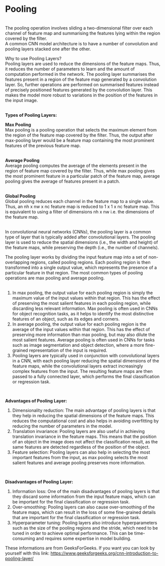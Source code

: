 # Pooling
<br/>
The pooling operation involves sliding a two-dimensional filter over each channel of feature map and summarising the features lying within the region covered by the filter. <br/>
A common CNN model architecture is to have a number of convolution and pooling layers stacked one after the other. <br/>

Why to use Pooling Layers?<br/>
Pooling layers are used to reduce the dimensions of the feature maps. Thus, it reduces the number of parameters to learn and the amount of computation performed in the network.
The pooling layer summarises the features present in a region of the feature map generated by a convolution layer. So, further operations are performed on summarised features instead of precisely positioned features generated by the convolution layer. This makes the model more robust to variations in the position of the features in the input image. <br/>
<br/>

**Types of Pooling Layers:** <br/>
 
**Max Pooling**<br/>
Max pooling is a pooling operation that selects the maximum element from the region of the feature map covered by the filter. Thus, the output after max-pooling layer would be a feature map containing the most prominent features of the previous feature map. <br/>
<br/>

**Average Pooling** <br/>
Average pooling computes the average of the elements present in the region of feature map covered by the filter. Thus, while max pooling gives the most prominent feature in a particular patch of the feature map, average pooling gives the average of features present in a patch. <br/>
<br/>

**Global Pooling** <br/>
Global pooling reduces each channel in the feature map to a single value. Thus, an nh x nw x nc feature map is reduced to 1 x 1 x nc feature map. This is equivalent to using a filter of dimensions nh x nw i.e. the dimensions of the feature map. <br/>
<br/>

In convolutional neural networks (CNNs), the pooling layer is a common type of layer that is typically added after convolutional layers. The pooling layer is used to reduce the spatial dimensions (i.e., the width and height) of the feature maps, while preserving the depth (i.e., the number of channels).<br/>

The pooling layer works by dividing the input feature map into a set of non-overlapping regions, called pooling regions. Each pooling region is then transformed into a single output value, which represents the presence of a particular feature in that region. The most common types of pooling operations are max pooling and average pooling.<br/>
<br/>

1. In max pooling, the output value for each pooling region is simply the maximum value of the input values within that region. This has the effect of preserving the most salient features in each pooling region, while discarding less relevant information. Max pooling is often used in CNNs for object recognition tasks, as it helps to identify the most distinctive features of an object, such as its edges and corners.
2. In average pooling, the output value for each pooling region is the average of the input values within that region. This has the effect of preserving more information than max pooling, but may also dilute the most salient features. Average pooling is often used in CNNs for tasks such as image segmentation and object detection, where a more fine-grained representation of the input is required.
3. Pooling layers are typically used in conjunction with convolutional layers in a CNN, with each pooling layer reducing the spatial dimensions of the feature maps, while the convolutional layers extract increasingly complex features from the input. The resulting feature maps are then passed to a fully connected layer, which performs the final classification or regression task. <br/>
<br/>

**Advantages of Pooling Layer:** <br/>
1. Dimensionality reduction: The main advantage of pooling layers is that they help in reducing the spatial dimensions of the feature maps. This reduces the computational cost and also helps in avoiding overfitting by reducing the number of parameters in the model.
2. Translation invariance: Pooling layers are also useful in achieving translation invariance in the feature maps. This means that the position of an object in the image does not affect the classification result, as the same features are detected regardless of the position of the object.
3. Feature selection: Pooling layers can also help in selecting the most important features from the input, as max pooling selects the most salient features and average pooling preserves more information. <br/>
<br/>

**Disadvantages of Pooling Layer:** <br/>
1. Information loss: One of the main disadvantages of pooling layers is that they discard some information from the input feature maps, which can be important for the final classification or regression task.
2. Over-smoothing: Pooling layers can also cause over-smoothing of the feature maps, which can result in the loss of some fine-grained details that are important for the final classification or regression task.
3. Hyperparameter tuning: Pooling layers also introduce hyperparameters such as the size of the pooling regions and the stride, which need to be tuned in order to achieve optimal performance. This can be time-consuming and requires some expertise in model building.


These informations are from GeeksForGeeks. If you want you can look by yourself with this link: https://www.geeksforgeeks.org/cnn-introduction-to-pooling-layer/
